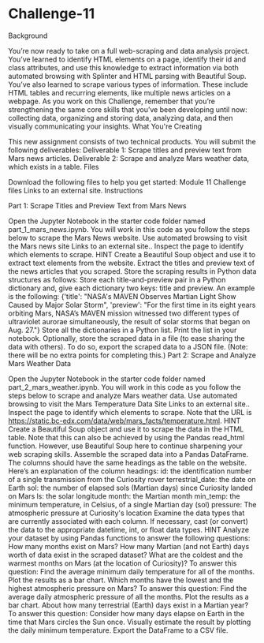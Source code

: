 # Challenge-11


Background

You’re now ready to take on a full web-scraping and data analysis project. You’ve learned to identify HTML elements on a page, identify their id and class attributes, and use this knowledge to extract information via both automated browsing with Splinter and HTML parsing with Beautiful Soup. You’ve also learned to scrape various types of information. These include HTML tables and recurring elements, like multiple news articles on a webpage.
As you work on this Challenge, remember that you’re strengthening the same core skills that you’ve been developing until now: collecting data, organizing and storing data, analyzing data, and then visually communicating your insights.
What You're Creating

This new assignment consists of two technical products. You will submit the following deliverables:
Deliverable 1: Scrape titles and preview text from Mars news articles.
Deliverable 2: Scrape and analyze Mars weather data, which exists in a table.
Files

Download the following files to help you get started:
Module 11 Challenge files Links to an external site.
Instructions

Part 1: Scrape Titles and Preview Text from Mars News

Open the Jupyter Notebook in the starter code folder named part_1_mars_news.ipynb. You will work in this code as you follow the steps below to scrape the Mars News website.
Use automated browsing to visit the Mars news site Links to an external site.. Inspect the page to identify which elements to scrape.
HINT
Create a Beautiful Soup object and use it to extract text elements from the website.
Extract the titles and preview text of the news articles that you scraped. Store the scraping results in Python data structures as follows:
Store each title-and-preview pair in a Python dictionary and, give each dictionary two keys: title and preview. An example is the following:
{'title': "NASA's MAVEN Observes Martian Light Show Caused by Major Solar Storm", 
 'preview': "For the first time in its eight years orbiting Mars, NASA’s MAVEN mission witnessed two different types of ultraviolet aurorae simultaneously, the result of solar storms that began on Aug. 27."}
Store all the dictionaries in a Python list.
Print the list in your notebook.
Optionally, store the scraped data in a file (to ease sharing the data with others). To do so, export the scraped data to a JSON file. (Note: there will be no extra points for completing this.)
Part 2: Scrape and Analyze Mars Weather Data

Open the Jupyter Notebook in the starter code folder named part_2_mars_weather.ipynb. You will work in this code as you follow the steps below to scrape and analyze Mars weather data.
Use automated browsing to visit the Mars Temperature Data Site Links to an external site.. Inspect the page to identify which elements to scrape. Note that the URL is https://static.bc-edx.com/data/web/mars_facts/temperature.html.
HINT
Create a Beautiful Soup object and use it to scrape the data in the HTML table. Note that this can also be achieved by using the Pandas read_html function. However, use Beautiful Soup here to continue sharpening your web scraping skills.
Assemble the scraped data into a Pandas DataFrame. The columns should have the same headings as the table on the website. Here’s an explanation of the column headings:
id: the identification number of a single transmission from the Curiosity rover
terrestrial_date: the date on Earth
sol: the number of elapsed sols (Martian days) since Curiosity landed on Mars
ls: the solar longitude
month: the Martian month
min_temp: the minimum temperature, in Celsius, of a single Martian day (sol)
pressure: The atmospheric pressure at Curiosity's location
Examine the data types that are currently associated with each column. If necessary, cast (or convert) the data to the appropriate datetime, int, or float data types.
HINT
Analyze your dataset by using Pandas functions to answer the following questions:
How many months exist on Mars?
How many Martian (and not Earth) days worth of data exist in the scraped dataset?
What are the coldest and the warmest months on Mars (at the location of Curiosity)? To answer this question:
Find the average minimum daily temperature for all of the months.
Plot the results as a bar chart.
Which months have the lowest and the highest atmospheric pressure on Mars? To answer this question:
Find the average daily atmospheric pressure of all the months.
Plot the results as a bar chart.
About how many terrestrial (Earth) days exist in a Martian year? To answer this question:
Consider how many days elapse on Earth in the time that Mars circles the Sun once.
Visually estimate the result by plotting the daily minimum temperature.
Export the DataFrame to a CSV file.
